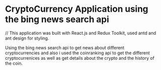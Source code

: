 # CryptoCurrency Application using the bing news search api

// This application was built with React.js and Redux Toolkit, used antd and ant design for styling.


Using the bing news search api to get news about different cryptocurrencies and also i used the coinranking api to get the different cryptocurrenices as well as get details about the crypto and the history of the coin.


